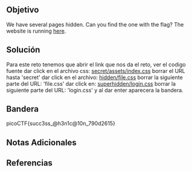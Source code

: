 

## Objetivo
We have several pages hidden. Can you find the one with the flag? The website is running [here](http://saturn.picoctf.net:53932/).

## Solución
Para este reto tenemos que abrir el link que nos da el reto, ver el codigo fuente
dar click en el archivo css:
[secret/assets/index.css](view-source:http://saturn.picoctf.net:53932/secret/assets/index.css)
borrar el URL hasta 'secret'
dar click en el archivo:
[hidden/file.css](view-source:http://saturn.picoctf.net:53932/secret/hidden/file.css)
borrar la siguiente parte del URL: 'file.css'
dar click en:
[superhidden/login.css](view-source:http://saturn.picoctf.net:53932/secret/hidden/superhidden/login.css)
borrar la siguiente parte del URL: 'login.css'
y al dar enter aparecera la bandera.

## Bandera
picoCTF{succ3ss_@h3n1c@10n_790d2615}

## Notas Adicionales 


## Referencias